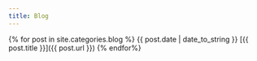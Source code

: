 ```yaml
---
title: Blog
---
```

{% for post in site.categories.blog %}
  {{ post.date | date_to_string }} [{{ post.title }}]({{ post.url }})
{% endfor%}
